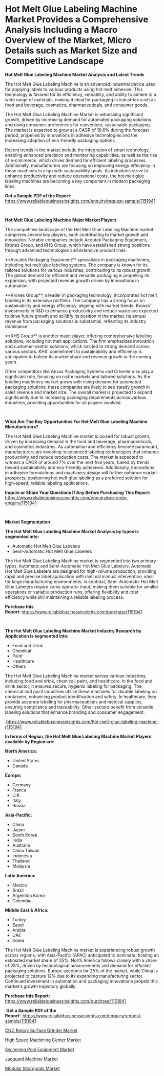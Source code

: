 <p><h1>Hot Melt Glue Labeling Machine Market Provides a Comprehensive Analysis Including a Macro Overview of the Market, Micro Details such as Market Size and Competitive Landscape</h1></p><p><strong>Hot Melt Glue Labeling Machine Market Analysis and Latest Trends</strong></p>
<p><p>The Hot Melt Glue Labeling Machine is an advanced industrial device used for applying labels to various products using hot melt adhesive. This technology is favored for its efficiency, versatility, and ability to adhere to a wide range of materials, making it ideal for packaging in industries such as food and beverage, cosmetics, pharmaceuticals, and consumer goods. </p><p>The Hot Melt Glue Labeling Machine Market is witnessing significant growth, driven by increasing demand for automated packaging solutions and rising consumer preferences for convenient, sustainable packaging. The market is expected to grow at a CAGR of 10.6% during the forecast period, propelled by innovations in adhesive technologies and the increasing adoption of eco-friendly packaging options. </p><p>Recent trends in the market include the integration of smart technology, enabling enhanced precision and monitoring capabilities, as well as the rise of e-commerce, which drives demand for efficient labeling processes. Additionally, manufacturers are focusing on improving energy efficiency in these machines to align with sustainability goals. As industries strive to enhance productivity and reduce operational costs, the hot melt glue labeling machines are becoming a key component in modern packaging lines.</p></p>
<p><strong>Get a Sample PDF of the Report:&nbsp;</strong> <a href="https://www.reliablebusinessinsights.com/enquiry/request-sample/1151941?utm_campaign=1113&utm_medium=2&utm_source=Github&utm_content=ia&utm_term=19022025&utm_id=hot-melt-glue-labeling-machine">https://www.reliablebusinessinsights.com/enquiry/request-sample/1151941</a></p>
<p>&nbsp;</p>
<p><strong>Hot Melt Glue Labeling Machine Major Market Players</strong></p>
<p><p>The competitive landscape of the Hot Melt Glue Labeling Machine market comprises several key players, each contributing to market growth and innovation. Notable companies include Accutek Packaging Equipment, Krones Group, and KHS Group, which have established strong positions through advanced technologies and extensive product lines.</p><p>**Accutek Packaging Equipment** specializes in packaging machinery, including hot melt glue labeling systems. The company is known for its tailored solutions for various industries, contributing to its robust growth. The global demand for efficient and versatile packaging is propelling its expansion, with projected revenue growth driven by innovations in automation.</p><p>**Krones Group**, a leader in packaging technology, incorporates hot melt labeling in its extensive portfolio. The company has a strong focus on sustainability and energy efficiency, aligning with market trends. Krones' investments in R&D to enhance productivity and reduce waste are expected to drive future growth and solidify its position in the market. Its annual revenue from packaging solutions is substantial, reflecting its industry dominance.</p><p>**KHS Group** is another major player, offering comprehensive labeling solutions, including hot melt applications. The firm emphasizes innovation and customer-centric solutions, which has led to strong demand across various sectors. KHS' commitment to sustainability and efficiency is anticipated to bolster its market share and revenue growth in the coming years.</p><p>Other competitors like Aesus Packaging Systems and Criveller also play a significant role, focusing on niche markets and tailored solutions. As the labeling machinery market grows with rising demand for automated packaging solutions, these companies are likely to see steady growth in sales revenue and market size. The overall market is projected to expand significantly due to increasing packaging requirements across various industries, providing opportunities for all players involved.</p></p>
<p>&nbsp;</p>
<p><strong>What Are The Key Opportunities For Hot Melt Glue Labeling Machine Manufacturers?</strong></p>
<p><p>The Hot Melt Glue Labeling Machine market is poised for robust growth, driven by increasing demand in the food and beverage, pharmaceuticals, and cosmetics industries. As automation and efficiency become paramount, manufacturers are investing in advanced labeling technologies that enhance productivity and reduce production costs. The market is expected to witness a CAGR of around 7% over the next five years, fueled by trends toward sustainability and eco-friendly adhesives. Additionally, innovations in adhesive formulations and machinery design will further enhance market prospects, positioning hot melt glue labeling as a preferred solution for high-speed, reliable labeling applications.</p></p>
<p><strong>Inquire or Share Your Questions If Any Before Purchasing This Report:</strong> <a href="https://www.reliablebusinessinsights.com/enquiry/pre-order-enquiry/1151941?utm_campaign=1113&utm_medium=2&utm_source=Github&utm_content=ia&utm_term=19022025&utm_id=hot-melt-glue-labeling-machine">https://www.reliablebusinessinsights.com/enquiry/pre-order-enquiry/1151941</a></p>
<p>&nbsp;</p>
<p><strong>Market Segmentation</strong></p>
<p><strong>The Hot Melt Glue Labeling Machine Market Analysis by types is segmented into:</strong></p>
<p><ul><li>Automatic Hot Melt Glue Labelers</li><li>Semi-Automatic Hot Melt Glue Labelers</li></ul></p>
<p><p>The Hot Melt Glue Labeling Machine market is segmented into two primary types: Automatic and Semi-Automatic Hot Melt Glue Labelers. Automatic Hot Melt Glue Labelers are designed for high-volume production, providing rapid and precise label application with minimal manual intervention, ideal for large manufacturing environments. In contrast, Semi-Automatic Hot Melt Glue Labelers require some operator input, making them suitable for smaller operations or variable production runs, offering flexibility and cost efficiency while still maintaining a reliable labeling process.</p></p>
<p><strong>Purchase this Report:&nbsp;</strong><a href="https://www.reliablebusinessinsights.com/purchase/1151941?utm_campaign=1113&utm_medium=2&utm_source=Github&utm_content=ia&utm_term=19022025&utm_id=hot-melt-glue-labeling-machine">https://www.reliablebusinessinsights.com/purchase/1151941</a></p>
<p>&nbsp;</p>
<p><strong>The Hot Melt Glue Labeling Machine Market Industry Research by Application is segmented into:</strong></p>
<p><ul><li>Food and Drink</li><li>Chemical</li><li>Paint</li><li>Healthcare</li><li>Others</li></ul></p>
<p><p>The Hot Melt Glue Labeling Machine market serves various industries, including food and drink, chemical, paint, and healthcare. In the food and drink sector, it ensures secure, hygienic labeling for packaging. The chemical and paint industries utilize these machines for durable labeling on containers, enhancing product identification and safety. In healthcare, they provide accurate labeling for pharmaceuticals and medical supplies, ensuring compliance and traceability. Other sectors benefit from versatile labeling solutions that enhance branding and consumer engagement.</p></p>
<p><a href="https://www.reliablebusinessinsights.com/hot-melt-glue-labeling-machine-r1151941?utm_campaign=1113&utm_medium=2&utm_source=Github&utm_content=ia&utm_term=19022025&utm_id=hot-melt-glue-labeling-machine">&nbsp;https://www.reliablebusinessinsights.com/hot-melt-glue-labeling-machine-r1151941</a></p>
<p><strong>In terms of Region, the Hot Melt Glue Labeling Machine Market Players available by Region are:</strong></p>
<p>
    <p> <strong> North America: </strong>
        <ul>
            <li>United States</li>
            <li>Canada</li>
        </ul>
        </p> 
    <p> <strong> Europe: </strong>
        <ul>
            <li>Germany</li>
            <li>France</li>
            <li>U.K.</li>
            <li>Italy</li>
            <li>Russia</li>
        </ul>
        </p> 
    <p> <strong> Asia-Pacific: </strong>
        <ul>
            <li>China</li>
            <li>Japan</li>
            <li>South Korea</li>
            <li>India</li>
            <li>Australia</li>
            <li>China Taiwan</li>
            <li>Indonesia</li>
            <li>Thailand</li>
            <li>Malaysia</li>
        </ul>
        </p> 
    <p> <strong> Latin America: </strong>
        <ul>
            <li>Mexico</li>
            <li>Brazil</li>
            <li>Argentina Korea</li>
            <li>Colombia</li>
        </ul>
        </p> 
    <p> <strong> Middle East & Africa: </strong>
        <ul>
            <li>Turkey</li>
            <li>Saudi</li>
            <li>Arabia</li>
            <li>UAE</li>
            <li>Korea</li>
        </ul>
    </p>
    </p>
<p><p>The Hot Melt Glue Labeling Machine market is experiencing robust growth across regions, with Asia-Pacific (APAC) anticipated to dominate, holding an estimated market share of 35%. North America follows closely with a share of 28%, driven by technological advancements and demand for efficient packaging solutions. Europe accounts for 25% of the market, while China is projected to capture 12% due to its expanding manufacturing sector. Continued investment in automation and packaging innovations propels this market's growth trajectory globally.</p></p>
<p><strong>Purchase this Report: </strong><a href="https://www.reliablebusinessinsights.com/purchase/1151941?utm_campaign=1113&utm_medium=2&utm_source=Github&utm_content=ia&utm_term=19022025&utm_id=hot-melt-glue-labeling-machine">https://www.reliablebusinessinsights.com/purchase/1151941</a></p>
<p>&nbsp;<strong>Get a Sample PDF of the Report:&nbsp;&nbsp;</strong><a href="https://www.reliablebusinessinsights.com/enquiry/request-sample/1151941?utm_campaign=1113&utm_medium=2&utm_source=Github&utm_content=ia&utm_term=19022025&utm_id=hot-melt-glue-labeling-machine">https://www.reliablebusinessinsights.com/enquiry/request-sample/1151941</a></p>
<p><strong></strong></p>
<p><p><a href="https://github.com/carylgrinko/Market-Research-Report-List-1/blob/main/cnc-rotary-surface-grinder-market.md?utm_campaign=1113&utm_medium=2&utm_source=Github&utm_content=ia&utm_term=19022025&utm_id=hot-melt-glue-labeling-machine">CNC Rotary Surface Grinder Market</a></p><p><a href="https://github.com/leyesamilej/Market-Research-Report-List-1/blob/main/high-speed-machining-center-market.md?utm_campaign=1113&utm_medium=2&utm_source=Github&utm_content=ia&utm_term=19022025&utm_id=hot-melt-glue-labeling-machine">High Speed Machining Center Market</a></p><p><a href="https://github.com/rrosasdaunas/Market-Research-Report-List-1/blob/main/swimming-pool-equipment-market.md?utm_campaign=1113&utm_medium=2&utm_source=Github&utm_content=ia&utm_term=19022025&utm_id=hot-melt-glue-labeling-machine">Swimming Pool Equipment Market</a></p><p><a href="https://github.com/guinoopandam/Market-Research-Report-List-1/blob/main/jacquard-machine-market.md?utm_campaign=1113&utm_medium=2&utm_source=Github&utm_content=ia&utm_term=19022025&utm_id=hot-melt-glue-labeling-machine">Jacquard Machine Market</a></p><p><a href="https://github.com/lizonbochil23/Market-Research-Report-List-1/blob/main/modular-microgrids-market.md?utm_campaign=1113&utm_medium=2&utm_source=Github&utm_content=ia&utm_term=19022025&utm_id=hot-melt-glue-labeling-machine">Modular Microgrids Market</a></p></p>